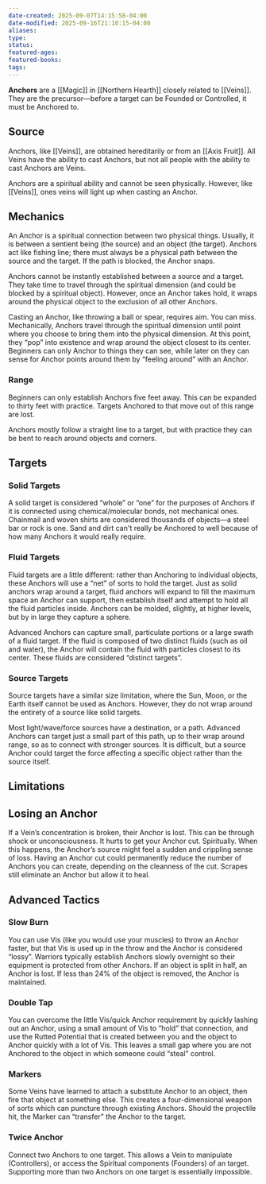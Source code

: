 ```yaml
---
date-created: 2025-09-07T14:15:58-04:00
date-modified: 2025-09-16T21:10:15-04:00
aliases: 
type: 
status: 
featured-ages: 
featured-books: 
tags:
---
```

**Anchors** are a [[Magic]] in [[Northern Hearth]] closely related to [[Veins]]. They are the precursor—before a target can be Founded or Controlled, it must be Anchored to.
## Source
Anchors, like [[Veins]], are obtained hereditarily or from an [[Axis Fruit]]. All Veins have the ability to cast Anchors, but not all people with the ability to cast Anchors are Veins.

Anchors are a spiritual ability and cannot be seen physically. However, like [[Veins]], ones veins will light up when casting an Anchor.
## Mechanics
An Anchor is a spiritual connection between two physical things. Usually, it is between a sentient being (the source) and an object (the target). Anchors act like fishing line; there must always be a physical path between the source and the target. If the path is blocked, the Anchor snaps.

Anchors cannot be instantly established between a source and a target. They take time to travel through the spiritual dimension (and could be blocked by a spiritual object). However, once an Anchor takes hold, it wraps around the physical object to the exclusion of all other Anchors.

Casting an Anchor, like throwing a ball or spear, requires aim. You can miss. Mechanically, Anchors travel through the spiritual dimension until point where you choose to bring them into the physical dimension. At this point, they “pop” into existence and wrap around the object closest to its center. Beginners can only Anchor to things they can see, while later on they can sense for Anchor points around them by “feeling around” with an Anchor.
### Range
Beginners can only establish Anchors five feet away. This can be expanded to thirty feet with practice. Targets Anchored to that move out of this range are lost.

Anchors mostly follow a straight line to a target, but with practice they can be bent to reach around objects and corners.
## Targets
### Solid Targets
A solid target is considered “whole” or “one” for the purposes of Anchors if it is connected using chemical/molecular bonds, not mechanical ones. Chainmail and woven shirts are considered thousands of objects—a steel bar or rock is one. Sand and dirt can't really be Anchored to well because of how many Anchors it would really require.
### Fluid Targets
Fluid targets are a little different: rather than Anchoring to individual objects, these Anchors will use a “net” of sorts to hold the target. Just as solid anchors wrap around a target, fluid anchors will expand to fill the maximum space an Anchor can support, then establish itself and attempt to hold all the fluid particles inside. Anchors can be molded, slightly, at higher levels, but by in large they capture a sphere.

Advanced Anchors can capture small, particulate portions or a large swath of a fluid target. If the fluid is composed of two distinct fluids (such as oil and water), the Anchor will contain the fluid with particles closest to its center. These fluids are considered “distinct targets”.
### Source Targets
Source targets have a similar size limitation, where the Sun, Moon, or the Earth itself cannot be used as Anchors. However, they do not wrap around the entirety of a source like solid targets.

Most light/wave/force sources have a destination, or a path. Advanced Anchors can target just a small part of this path, up to their wrap around range, so as to connect with stronger sources. It is difficult, but a source Anchor could target the force affecting a specific object rather than the source itself.
## Limitations

## Losing an Anchor
If a Vein’s concentration is broken, their Anchor is lost. This can be through shock or unconsciousness. It hurts to get your Anchor cut. Spiritually. When this happens, the Anchor’s source might feel a sudden and crippling sense of loss. Having an Anchor cut could permanently reduce the number of Anchors you can create, depending on the cleanness of the cut. Scrapes still eliminate an Anchor but allow it to heal.
## Advanced Tactics
### Slow Burn
You can use Vis (like you would use your muscles) to throw an Anchor faster, but that Vis is used up in the throw and the Anchor is considered “lossy”. Warriors typically establish Anchors slowly overnight so their equipment is protected from other Anchors. If an object is split in half, an Anchor is lost. If less than 24% of the object is removed, the Anchor is maintained.
### Double Tap
You can overcome the little Vis/quick Anchor requirement by quickly lashing out an Anchor, using a small amount of Vis to “hold” that connection, and use the Rutted Potential that is created between you and the object to Anchor quickly with a lot of Vis. This leaves a small gap where you are not Anchored to the object in which someone could “steal” control.
### Markers
Some Veins have learned to attach a substitute Anchor to an object, then fire that object at something else. This creates a four-dimensional weapon of sorts which can puncture through existing Anchors. Should the projectile hit, the Marker can “transfer” the Anchor to the target.
### Twice Anchor
Connect two Anchors to one target. This allows a Vein to manipulate (Controllers), or access the Spiritual components (Founders) of an target. Supporting more than two Anchors on one target is essentially impossible.